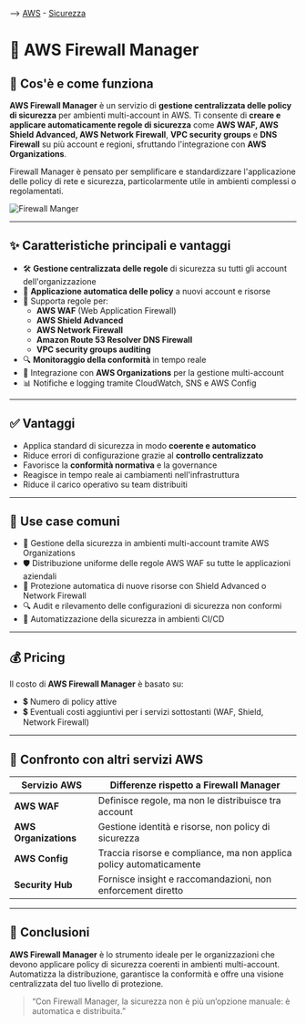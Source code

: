 --> [AWS](/00-Intro/AWS.md)  -  [Sicurezza](/09-Sicurezza-Compliance-Governance/Sicurezza-Compliance-Governance.md)
# 🧰 AWS Firewall Manager

## 📘 Cos'è e come funziona

**AWS Firewall Manager** è un servizio di **gestione centralizzata delle policy di sicurezza** per ambienti multi-account in AWS. 
Ti consente di **creare e applicare automaticamente regole di sicurezza** come **AWS WAF, AWS Shield Advanced, AWS Network Firewall**, **VPC security groups** e **DNS Firewall** su più account e regioni, sfruttando l'integrazione con **AWS Organizations**.

Firewall Manager è pensato per semplificare e standardizzare l'applicazione delle policy di rete e sicurezza, particolarmente utile in ambienti complessi o regolamentati.

![Firewall Manger](firewall-manager.png)

---

## ✨ Caratteristiche principali e vantaggi

- 🛠️ **Gestione centralizzata delle regole** di sicurezza su tutti gli account dell'organizzazione
- 🔄 **Applicazione automatica delle policy** a nuovi account e risorse
- 📏 Supporta regole per:
  - **AWS WAF** (Web Application Firewall)
  - **AWS Shield Advanced**
  - **AWS Network Firewall**
  - **Amazon Route 53 Resolver DNS Firewall**
  - **VPC security groups auditing**
- 🔍 **Monitoraggio della conformità** in tempo reale
- 🧩 Integrazione con **AWS Organizations** per la gestione multi-account
- 📊 Notifiche e logging tramite CloudWatch, SNS e AWS Config

---

## ✅ Vantaggi

- Applica standard di sicurezza in modo **coerente e automatico**
- Riduce errori di configurazione grazie al **controllo centralizzato**
- Favorisce la **conformità normativa** e la governance
- Reagisce in tempo reale ai cambiamenti nell'infrastruttura
- Riduce il carico operativo su team distribuiti

---

## 🚀 Use case comuni

- 🏢 Gestione della sicurezza in ambienti multi-account tramite AWS Organizations
- 🛡️ Distribuzione uniforme delle regole AWS WAF su tutte le applicazioni aziendali
- 🔄 Protezione automatica di nuove risorse con Shield Advanced o Network Firewall
- 🔍 Audit e rilevamento delle configurazioni di sicurezza non conformi
- 🧪 Automatizzazione della sicurezza in ambienti CI/CD

---

## 💰 Pricing

Il costo di **AWS Firewall Manager** è basato su:

- 💲 Numero di policy attive
- 💲 Eventuali costi aggiuntivi per i servizi sottostanti (WAF, Shield, Network Firewall)


---

## 🔄 Confronto con altri servizi AWS

| Servizio AWS          | Differenze rispetto a Firewall Manager                          |
|------------------------|------------------------------------------------------------------|
| **AWS WAF**           | Definisce regole, ma non le distribuisce tra account             |
| **AWS Organizations** | Gestione identità e risorse, non policy di sicurezza             |
| **AWS Config**        | Traccia risorse e compliance, ma non applica policy automaticamente |
| **Security Hub**      | Fornisce insight e raccomandazioni, non enforcement diretto      |

---

## 📌 Conclusioni

**AWS Firewall Manager** è lo strumento ideale per le organizzazioni che devono applicare policy di sicurezza coerenti in ambienti multi-account. Automatizza la distribuzione, garantisce la conformità e offre una visione centralizzata del tuo livello di protezione.

> “Con Firewall Manager, la sicurezza non è più un’opzione manuale: è automatica e distribuita.”

